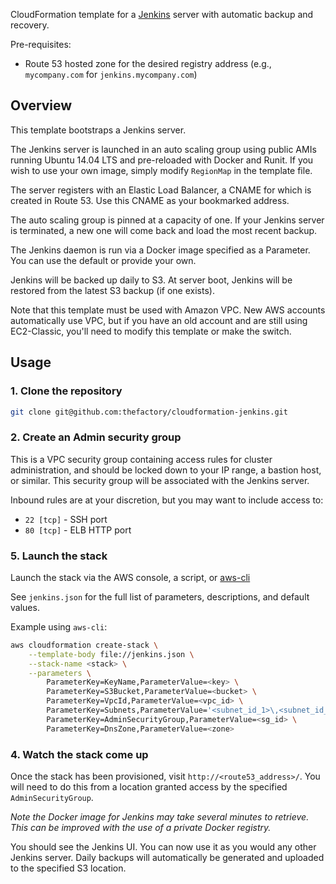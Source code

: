 CloudFormation template for a [Jenkins](https://github.com/dotcloud/docker-registry) server with automatic backup and recovery.

Pre-requisites:
* Route 53 hosted zone for the desired registry address (e.g., `mycompany.com` for `jenkins.mycompany.com`)

## Overview

This template bootstraps a Jenkins server.

The Jenkins server is launched in an auto scaling group using public AMIs running Ubuntu 14.04 LTS and pre-reloaded with Docker and Runit.  If you wish to use your own image, simply modify `RegionMap` in the template file.

The server registers with an Elastic Load Balancer, a CNAME for which is created in Route 53. Use this CNAME as your bookmarked address.

The auto scaling group is pinned at a capacity of one. If your Jenkins server is terminated, a new one will come back and load the most recent backup.

The Jenkins daemon is run via a Docker image specified as a Parameter. You can use the default or provide your own.

Jenkins will be backed up daily to S3. At server boot, Jenkins will be restored from the latest S3 backup (if one exists).

Note that this template must be used with Amazon VPC. New AWS accounts automatically use VPC, but if you have an old account and are still using EC2-Classic, you'll need to modify this template or make the switch.

## Usage

### 1. Clone the repository
```bash
git clone git@github.com:thefactory/cloudformation-jenkins.git
```

### 2. Create an Admin security group
This is a VPC security group containing access rules for cluster administration, and should be locked down to your IP range, a bastion host, or similar. This security group will be associated with the Jenkins server.

Inbound rules are at your discretion, but you may want to include access to:
* `22 [tcp]` - SSH port
* `80 [tcp]` - ELB HTTP port

### 5. Launch the stack
Launch the stack via the AWS console, a script, or [aws-cli](https://github.com/awscli/aws-cli)

See `jenkins.json` for the full list of parameters, descriptions, and default values.

Example using `aws-cli`:
```bash
aws cloudformation create-stack \
    --template-body file://jenkins.json \
    --stack-name <stack> \
    --parameters \
        ParameterKey=KeyName,ParameterValue=<key> \
        ParameterKey=S3Bucket,ParameterValue=<bucket> \
        ParameterKey=VpcId,ParameterValue=<vpc_id> \
        ParameterKey=Subnets,ParameterValue='<subnet_id_1>\,<subnet_id_2>' \
        ParameterKey=AdminSecurityGroup,ParameterValue=<sg_id> \
        ParameterKey=DnsZone,ParameterValue=<zone>
```

### 4. Watch the stack come up
Once the stack has been provisioned, visit `http://<route53_address>/`. You will need to do this from a location granted access by the specified `AdminSecurityGroup`.

_Note the Docker image for Jenkins may take several minutes to retrieve. This can be improved with the use of a private Docker registry._

You should see the Jenkins UI. You can now use it as you would any other Jenkins server. Daily backups will automatically be generated and uploaded to the specified S3 location.
